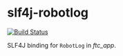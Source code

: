 # slf4j-robotlog

[![Build Status](https://travis-ci.com/MechDancer/slf4j-robotlog.svg?branch=master)](https://travis-ci.com/MechDancer/slf4j-robotlog)

SLF4J binding for `RobotLog` in *ftc_app*.